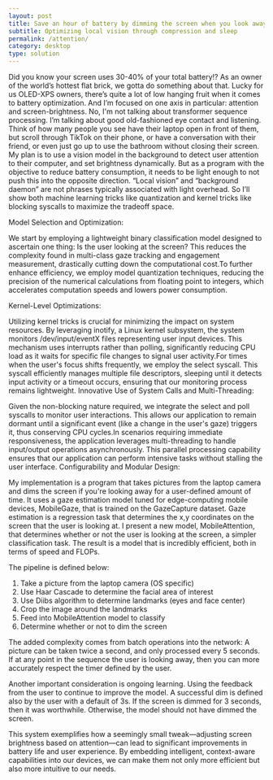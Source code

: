 ```yaml
---
layout: post
title: Save an hour of battery by dimming the screen when you look away
subtitle: Optimizing local vision through compression and sleep
permalink: /attention/
category: desktop
type: solution
---
```


Did you know your screen uses 30-40% of your total battery!? As an owner of the world’s hottest flat brick, we gotta do something about that. Lucky for us OLED-XPS owners, there’s quite a lot of low hanging fruit when it comes to battery optimization. And I’m focused on one axis in particular: attention and screen-brightness. No, I'm not talking about transformer sequence processing. I’m talking about good old-fashioned eye contact and listening. Think of how many people you see have their laptop open in front of them, but scroll through TikTok on their phone, or have a conversation with their friend, or even just go up to use the bathroom without closing their screen. My plan is to use a vision model in the background to detect user attention to their computer, and set brightness dynamically. But as a program with the objective to reduce battery consumption, it needs to be light enough to not push this into the opposite direction. “Local vision” and “background daemon” are not phrases typically associated with light overhead. So I’ll show both machine learning tricks like quantization and kernel tricks like blocking syscalls to maximize the tradeoff space.

Model Selection and Optimization:

We start by employing a lightweight binary classification model designed to ascertain one thing: Is the user looking at the screen? This reduces the complexity found in multi-class gaze tracking and engagement measurement, drastically cutting down the computational cost.To further enhance efficiency, we employ model quantization techniques, reducing the precision of the numerical calculations from floating point to integers, which accelerates computation speeds and lowers power consumption.

Kernel-Level Optimizations:

Utilizing kernel tricks is crucial for minimizing the impact on system resources. By leveraging inotify, a Linux kernel subsystem, the system monitors /dev/input/eventX files representing user input devices. This mechanism uses interrupts rather than polling, significantly reducing CPU load as it waits for specific file changes to signal user activity.For times when the user's focus shifts frequently, we employ the select syscall. This syscall efficiently manages multiple file descriptors, sleeping until it detects input activity or a timeout occurs, ensuring that our monitoring process remains lightweight.
Innovative Use of System Calls and Multi-Threading:

Given the non-blocking nature required, we integrate the select and poll syscalls to monitor user interactions. This allows our application to remain dormant until a significant event (like a change in the user's gaze) triggers it, thus conserving CPU cycles.In scenarios requiring immediate responsiveness, the application leverages multi-threading to handle input/output operations asynchronously. This parallel processing capability ensures that our application can perform intensive tasks without stalling the user interface.
Configurability and Modular Design:

My implementation is a program that takes pictures from the laptop camera and dims the screen if you're looking away for a user-defined amount of time. It uses a gaze estimation model tuned for edge-computing mobile devices, MobileGaze, that is trained on the GazeCapture dataset. Gaze estimation is a regression task that determines the x,y coordinates on the screen that the user is looking at. I present a new model, MobileAttention, that determines whether or not the user is looking at the screen, a simpler classification task.
The result is a model that is incredibly efficient, both in terms of speed and FLOPs. 

The pipeline is defined below:
 1. Take a picture from the laptop camera (OS specific)
 2. Use Haar Cascade to determine the facial area of interest
 3. Use Diibs algorithm to determine landmarks (eyes and face center)
 4. Crop the image around the landmarks
 5. Feed into MobileAttention model to classify
 6. Determine whether or not to dim the screen

 The added complexity comes from batch operations into the network: A picture can be taken twice a second, and only processed every 5 seconds. If at any point in the sequence the user is looking away, then you can more accurately respect the timer defined by the user.

Another important consideration is ongoing learning. Using the feedback from the user to continue to improve the model. A successful dim is defined also by the user with a default of 3s. If the screen is dimmed for 3 seconds, then it was worthwhile. Otherwise, the model should not have dimmed the screen.

This system exemplifies how a seemingly small tweak—adjusting screen brightness based on attention—can lead to significant improvements in battery life and user experience. By embedding intelligent, context-aware capabilities into our devices, we can make them not only more efficient but also more intuitive to our needs.
